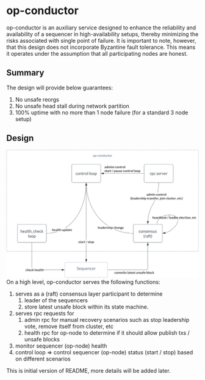 # op-conductor

op-conductor is an auxiliary service designed to enhance the reliability and availability of a sequencer in
high-availability setups, thereby minimizing the risks associated with single point of failure.
It is important to note, however, that this design does not incorporate Byzantine fault tolerance.
This means it operates under the assumption that all participating nodes are honest.

## Summary

The design will provide below guarantees:

1. No unsafe reorgs
2. No unsafe head stall during network partition
3. 100% uptime with no more than 1 node failure (for a standard 3 node setup)

## Design

![op-conductor architecture](./assets/op-conductor.svg)
On a high level, op-conductor serves the following functions:

1. serves as a (raft) consensus layer participant to determine
   1. leader of the sequencers
   2. store latest unsafe block within its state machine.
2. serves rpc requests for
   1. admin rpc for manual recovery scenarios such as stop leadership vote, remove itself from cluster, etc
   2. health rpc for op-node to determine if it should allow publish txs / unsafe blocks
3. monitor sequencer (op-node) health
4. control loop => control sequencer (op-node) status (start / stop) based on different scenarios

This is initial version of README, more details will be added later.
